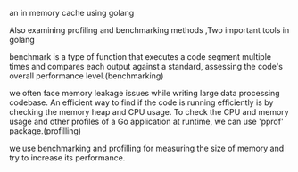 an in memory cache using golang

Also examining profiling and benchmarking methods ,Two important tools in golang

benchmark is a type of function that executes a code segment multiple times and compares each output against a standard, assessing the code's overall performance level.(benchmarking)

we often face memory leakage issues while writing large data processing codebase. An efficient way to find if the code is running efficiently is by checking the memory heap and CPU usage. To check the CPU and memory usage and other profiles of a Go application at runtime, we can use 'pprof' package.(profilling)

we use benchmarking and profilling for measuring the size of memory and try to increase its performance.